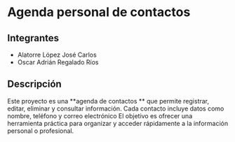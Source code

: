 # Agenda personal de contactos

## Integrantes

- Alatorre López José Carlos
- Oscar Adrián Regalado Ríos

## Descripción

Este proyecto es una **agenda de contactos ** que permite registrar, editar, eliminar y consultar información.
Cada contacto incluye datos como nombre, teléfono y correo electrónico
El objetivo es ofrecer una herramienta práctica para organizar y acceder rápidamente a la información personal o profesional.
